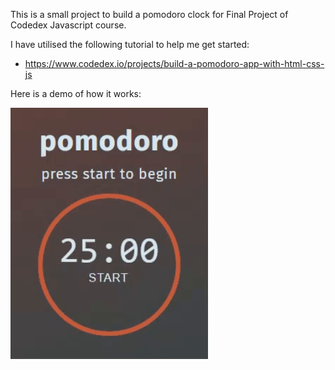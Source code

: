 This is a small project to build a pomodoro clock for Final Project of Codedex Javascript course.

I have utilised the following tutorial to help me get started:
- https://www.codedex.io/projects/build-a-pomodoro-app-with-html-css-js

Here is a demo of how it works:

![](pomodoro.gif)
